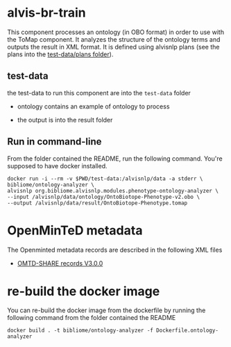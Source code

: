 # alvis-br-train

This component processes an ontology (in OBO format)
in order to use with the ToMap component. It analyzes the structure of
the ontology terms and outputs the result in XML format. It is defined using alvisnlp plans (see the plans into the [test-data/plans folder](test-data/plans)).

## test-data
the test-data to run this component are into the `test-data` folder
 
* ontology contains an example of ontology to process

* the output is into the result folder

## Run in command-line

From the folder contained the README, run the following command. You're supposed to have docker installed.

```
docker run -i --rm -v $PWD/test-data:/alvisnlp/data -a stderr \
bibliome/ontology-analyzer \
alvisnlp org.bibliome.alvisnlp.modules.phenotype-ontology-analyzer \
--input /alvisnlp/data/ontology/OntoBiotope-Phenotype-v2.obo \
--output /alvisnlp/data/result/OntoBiotope-Phenotype.tomap
```

# OpenMinTeD metadata

The Openminted metadata records are described in the following XML files
* [OMTD-SHARE records V3.0.0](phenotype-ontology-analyzer.metadata.omtd.v3.0.0)

# re-build the docker image
You can re-build the docker image from the dockerfile by running the following command from the folder contained the README
```
docker build . -t bibliome/ontology-analyzer -f Dockerfile.ontology-analyzer
```
